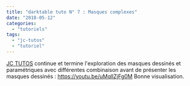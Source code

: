 ```yaml
---
title: "darktable tuto N° 7 : Masques complexes"
date: "2018-05-12"
categories: 
  - "tutoriels"
tags: 
  - "jc-tutos"
  - "tutoriel"
---
```


[JC TUTOS](https://www.youtube.com/channel/UChkmJoz4r375C6F2eym99YQ) continue et termine l'exploration des masques dessinés et paramétriques avec différentes combinaison avant de présenter les masques dessinés : https://youtu.be/uMqllZjFg0M Bonne visualisation.

